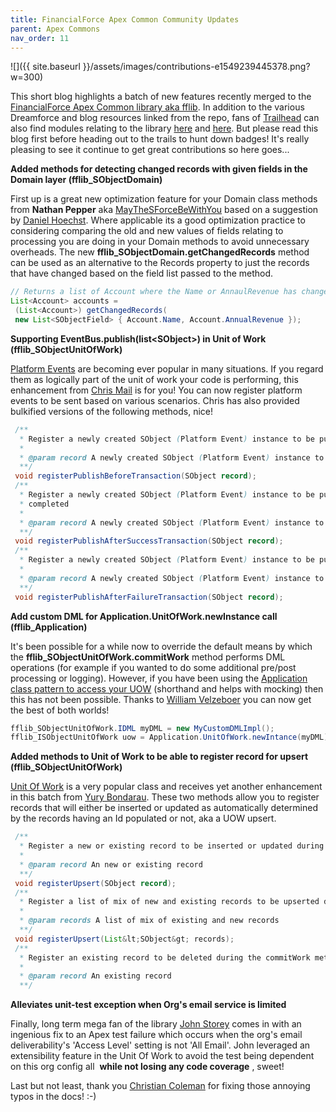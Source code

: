 ```yaml
---
title: FinancialForce Apex Common Community Updates
parent: Apex Commons
nav_order: 11
---
```

![]({{ site.baseurl }}/assets/images/contributions-e1549239445378.png?w=300)

This short blog highlights a batch of new features recently merged to the [FinancialForce Apex Common library aka fflib](https://github.com/financialforcedev/fflib-apex-common#this-library). In addition to the various Dreamforce and blog resources linked from the repo, fans of&nbsp;[Trailhead](https://trailhead.salesforce.com/en/home)&nbsp;can also find modules relating to the library [here](https://trailhead.salesforce.com/en/content/learn/modules/apex_patterns_sl) and [here](https://trailhead.salesforce.com/en/content/learn/modules/apex_patterns_dsl). But please read this blog first before heading out to the trails to hunt down badges!&nbsp;It's really pleasing to see it continue to get great contributions so here goes...

**Added methods for detecting changed records with given fields in the Domain layer (fflib\_SObjectDomain)**

First up is a great new optimization feature for your Domain class methods from **Nathan Pepper** aka [MayTheSForceBeWithYou](https://github.com/MayTheSForceBeWithYou)&nbsp;based on a suggestion by [Daniel Hoechst](https://github.com/dhoechst). Where applicable its a good optimization practice to considering comparing the old and new values of fields relating to processing you are doing in your Domain methods to avoid unnecessary overheads. The new **fflib\_SObjectDomain.getChangedRecords** method can be used as an alternative to the Records property to just the records that have changed based on the field list passed to the method.

```java
// Returns a list of Account where the Name or AnnaulRevenue has changed  
List<Account> accounts =  
 (List<Account>) getChangedRecords(  
 new List<SObjectField> { Account.Name, Account.AnnualRevenue });  
```

**Supporting EventBus.publish(list\<SObject\>) in Unit of Work (fflib\_SObjectUnitOfWork)**

[Platform Events](https://developer.salesforce.com/docs/atlas.en-us.platform_events.meta/platform_events/platform_events_intro_emp.htm) are becoming ever popular in many situations. If you regard them as logically part of the unit of work your code is performing, this enhancement from&nbsp;[Chris Mail](https://github.com/Autobat)&nbsp;is for you! You can now register platform events to be sent based on various scenarios. Chris has also provided bulkified versions of the following methods, nice!

```java
 /**  
  * Register a newly created SObject (Platform Event) instance to be published when commitWork is called  
  *  
  * @param record A newly created SObject (Platform Event) instance to be inserted during commitWork  
  **/  
 void registerPublishBeforeTransaction(SObject record);  
 /**  
  * Register a newly created SObject (Platform Event) instance to be published when commitWork has successfully  
  * completed  
  *  
  * @param record A newly created SObject (Platform Event) instance to be inserted during commitWork  
  **/  
 void registerPublishAfterSuccessTransaction(SObject record);  
 /**  
  * Register a newly created SObject (Platform Event) instance to be published when commitWork has caused an error  
  *  
  * @param record A newly created SObject (Platform Event) instance to be inserted during commitWork  
  **/  
 void registerPublishAfterFailureTransaction(SObject record);  
```

**Add custom DML for Application.UnitOfWork.newInstance call (fflib\_Application)**

It's been possible for a while now to override the default means by which the **fflib\_SObjectUnitOfWork.commitWork** method performs DML operations (for example if you wanted to do some additional pre/post processing or logging). However, if you have been using the [Application class pattern to access your UOW](https://andyinthecloud.com/2015/03/22/unit-testing-with-apex-enterprise-patterns-and-apexmocks-part-1/) (shorthand and helps with mocking) then this has not been possible. Thanks to [William Velzeboer](https://github.com/wimvelzeboer) you can now get the best of both worlds!

```java
fflib_SObjectUnitOfWork.IDML myDML = new MyCustomDMLImpl();  
fflib_ISObjectUnitOfWork uow = Application.UnitOfWork.newIntance(myDML);  
```

**Added methods to Unit of Work to be able to register record for upsert (fflib\_SObjectUnitOfWork)**

[Unit Of Work](https://andyinthecloud.com/2014/07/17/doing-more-work-with-the-unit-of-work/) is a very popular class and receives yet another enhancement in this batch from&nbsp;[Yury Bondarau](https://github.com/yurybond). These two methods allow you to register records that will either be inserted or updated as automatically determined by the records having an Id populated or not, aka a UOW upsert.

```java
 /**  
  * Register a new or existing record to be inserted or updated during the commitWork method  
  *  
  * @param record An new or existing record  
  **/  
 void registerUpsert(SObject record);  
 /**  
  * Register a list of mix of new and existing records to be upserted during the commitWork method  
  *  
  * @param records A list of mix of existing and new records  
  **/  
 void registerUpsert(List&lt;SObject&gt; records);  
 /**  
  * Register an existing record to be deleted during the commitWork method  
  *  
  * @param record An existing record  
  **/  
```

**Alleviates unit-test exception when Org's email service is limited**

Finally, long term mega fan of the library [John Storey](https://github.com/stohn777) comes in with an ingenious fix to an Apex test failure which&nbsp;occurs when the org's email deliverability's 'Access Level' setting is not 'All Email'. John leveraged an extensibility feature in the Unit Of Work to avoid the test being dependent on this org config all&nbsp; **while not losing any code coverage** , sweet!

Last but not least, thank you&nbsp;[Christian Coleman](https://github.com/christiancoleman) for fixing those annoying typos in the docs! :-)

